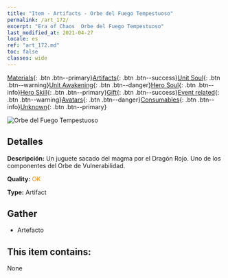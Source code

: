 ```yaml
---
title: "Item - Artifacts - Orbe del Fuego Tempestuoso"
permalink: /art_172/
excerpt: "Era of Chaos  Orbe del Fuego Tempestuoso"
last_modified_at: 2021-04-27
locale: es
ref: "art_172.md"
toc: false
classes: wide
---
```

 [Materials](/ItemsES/){: .btn .btn--primary}[Artifacts](/ItemsES/Artifacts/){: .btn .btn--success}[Unit Soul](/ItemsES/UnitSoul/){: .btn .btn--warning}[Unit Awakening](/ItemsES/UnitAwakening/){: .btn .btn--danger}[Hero Soul](/ItemsES/HeroSoul/){: .btn .btn--info}[Hero Skill](/ItemsES/HeroSkill/){: .btn .btn--primary}[Gift](/ItemsES/Gift/){: .btn .btn--success}[Event related](/ItemsES/Events/){: .btn .btn--warning}[Avatars](/ItemsES/Avatars/){: .btn .btn--danger}[Consumables](/ItemsES/Consumables/){: .btn .btn--info}[Unknown](/ItemsES/Unknown/){: .btn .btn--primary}

 ![Orbe del Fuego Tempestuoso](/images/t/artifact_40451.png)

## Detalles
 **Descripción:** Un juguete sacado del magma por el Dragón Rojo. Uno de los componentes del Orbe de Vulnerabilidad.

 **Quality:** <span style="color: #FF8C00">OK</span>

 **Type:** Artifact

## Gather

*    Artefacto 

## This item contains:

  None

